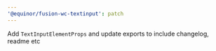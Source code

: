 ```yaml
---
'@equinor/fusion-wc-textinput': patch
---
```


Add `TextInputElementProps` and update exports to include changelog, readme etc
